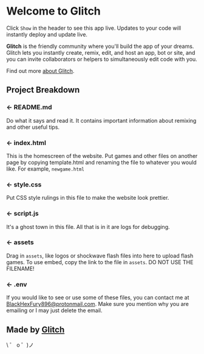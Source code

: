 # Welcome to Glitch

Click `Show` in the header to see this app live. Updates to your code will instantly deploy and update live.

**Glitch** is the friendly community where you'll build the app of your dreams. Glitch lets you instantly create, remix, edit, and host an app, bot or site, and you can invite collaborators or helpers to simultaneously edit code with you.

Find out more [about Glitch](https://glitch.com/about).

## Project Breakdown

### ← README.md

Do what it says and read it. It contains important information about remixing and other useful tips.

### ← index.html

This is the homescreen of the website. Put games and other files on another page by copying template.html and renaming the file to whatever you would like. For example, `newgame.html`

### ← style.css

Put CSS style rulings in this file to make the website look prettier.

### ← script.js

It's a ghost town in this file. All that is in it are logs for debugging.

### ← assets

Drag in `assets`, like logos or shockwave flash files into here to upload flash games. To use embed, copy the link to the file in `assets`. DO NOT USE THE FILENAME!

### ← .env

If you would like to see or use some of these files, you can contact me at BlackHexFury896@protonmail.com. Make sure you mention why you are emailing or I may just delete the email.

## Made by [Glitch](https://glitch.com/)

\ ゜ o ゜)ノ
